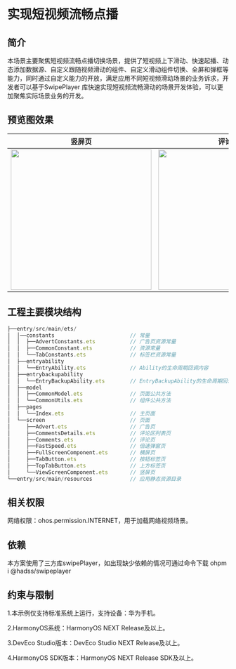 # 实现短视频流畅点播
## 简介
本场景主要聚焦短视频流畅点播切换场景，提供了短视频上下滑动、快速起播、动态添加数据源、自定义跟随视频滑动的组件、自定义滑动组件切换、全屏和弹框等能力，同时通过自定义能力的开放，满足应用不同短视频滑动场景的业务诉求，开发者可以基于SwipePlayer
库快速实现短视频流畅滑动的场景开发体验，可以更加聚焦实际场景业务的开发。

## 预览图效果

| 竖屏页                                               | 评论页                                               | 横屏页                                            |
|---------------------------------------------------|---------------------------------------------------|------------------------------------------------|
| <img src="./screenshots/display.gif" width="320"> | <img src="./screenshots/comment.gif" width="320"> | <img src="./screenshots/full.gif" width="320"> | 


## 工程主要模块结构
```typescript
├──entry/src/main/ets/
│  │──constants                        // 常量
│  │  ├──AdvertConstants.ets           // 广告页资源常量
│  │  ├──CommonConstant.ets            // 资源常量
│  │  └──TabConstants.ets              // 标签栏资源常量
│  ├──entryability
│  │  └──EntryAbility.ets              // Ability的生命周期回调内容
│  ├──entrybackupability
│  │  └──EntryBackupAbility.ets        // EntryBackupAbility的生命周期回调内容
│  ├──model
│  │  ├──CommonModel.ets               // 页面公共方法
│  │  └──CommonUtils.ets               // 组件公共方法
│  ├──pages
│  │  └──Index.ets                     // 主页面
│  └──screen                           // 页面
│     ├──Advert.ets                    // 广告页
│     ├──CommentsDetails.ets           // 评论区列表页
│     ├──Comments.ets                  // 评论页
│     ├──FastSpeed.ets                 // 倍速弹窗页
│     ├──FullScreenComponent.ets       // 横屏页
│     ├──TabButton.ets                 // 按钮标签页
│     ├──TopTabButton.ets              // 上方标签页
│     └──ViewScreenComponent.ets       // 竖屏页
└──entry/src/main/resources            // 应用静态资源目录
```

## 相关权限
网络权限：ohos.permission.INTERNET，用于加载网络视频场景。

## 依赖
本方案使用了三方库swipePlayer，如出现缺少依赖的情况可通过命令下载 ohpm i @hadss/swipeplayer

## 约束与限制
1.本示例仅支持标准系统上运行，支持设备：华为手机。

2.HarmonyOS系统：HarmonyOS NEXT Release及以上。

3.DevEco Studio版本：DevEco Studio NEXT Release及以上。

4.HarmonyOS SDK版本：HarmonyOS NEXT Release SDK及以上。